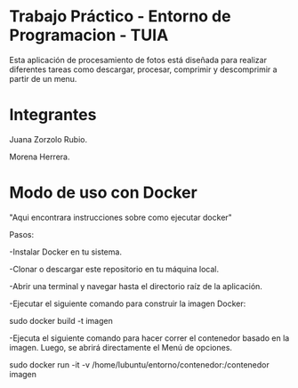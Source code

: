 # Trabajo Práctico - Entorno de Programacion - TUIA
Esta aplicación de procesamiento de fotos está diseñada para realizar diferentes tareas como descargar, procesar, comprimir y descomprimir a partir de un menu.

# Integrantes
Juana Zorzolo Rubio.

Morena Herrera.

# Modo de uso con Docker
"Aqui encontrara instrucciones sobre como ejecutar docker"

Pasos:

-Instalar Docker en tu sistema.

-Clonar o descargar este repositorio en tu máquina local.

-Abrir una terminal y navegar hasta el directorio raíz de la aplicación.

-Ejecutar el siguiente comando para construir la imagen Docker:

sudo docker build -t imagen

-Ejecuta el siguiente comando para hacer correr el contenedor basado en la imagen. Luego, se abrirá directamente el Menú de opciones.

sudo docker run -it -v /home/lubuntu/entorno/contenedor:/contenedor imagen
